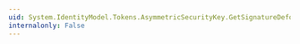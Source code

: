 ```yaml
---
uid: System.IdentityModel.Tokens.AsymmetricSecurityKey.GetSignatureDeformatter(System.String)
internalonly: False
---
```

